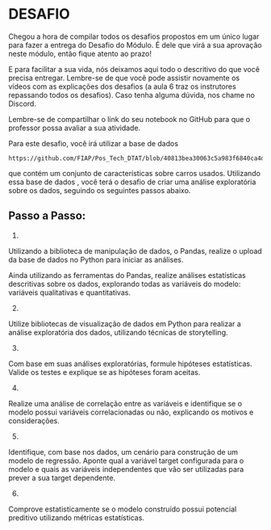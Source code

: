 # DESAFIO

Chegou a hora de compilar todos os desafios propostos em um único lugar para fazer a entrega do Desafio do Módulo. É dele que virá a sua aprovação neste módulo, então fique atento ao prazo!

E para facilitar a sua vida, nós deixamos aqui todo o descritivo do que você precisa entregar. Lembre-se de que você pode assistir novamente os vídeos com as explicações dos desafios (a aula 6 traz os instrutores repassando todos os desafios). Caso tenha alguma dúvida, nos chame no Discord.

Lembre-se de compartilhar o link do seu notebook no GitHub para que o professor possa avaliar a sua atividade.

Para este desafio, você irá utilizar a base de dados 

    https://github.com/FIAP/Pos_Tech_DTAT/blob/40813bea30063c5a983f6840ca4dc5d99f1a1a2e/Desafio/CarsPrice.csv

que contém um conjunto de características sobre carros usados. Utilizando essa base de dados , você terá o desafio de criar uma análise exploratória sobre os dados, seguindo os seguintes passos abaixo.

## Passo a Passo:

1. 
Utilizando a biblioteca de manipulação de dados, o Pandas, realize o upload da base de dados no Python para iniciar as análises.

Ainda utilizando as ferramentas do Pandas, realize análises estatísticas descritivas sobre os dados, explorando todas as variáveis do modelo: variáveis qualitativas e quantitativas.

2. 
Utilize bibliotecas de visualização de dados em Python para realizar a análise exploratória dos dados, utilizando técnicas de storytelling.

3.
Com base em suas análises exploratórias, formule hipóteses estatísticas. Valide os testes e explique se as hipóteses foram aceitas.

4.
Realize uma análise de correlação entre as variáveis e identifique se o modelo possui variáveis correlacionadas ou não, explicando os motivos e considerações.

5.
Identifique, com base nos dados, um cenário para construção de um modelo de regressão. Aponte qual a variável target configurada para o modelo e quais as variáveis independentes que vão ser utilizadas para prever a sua target dependente.

6.
Comprove estatisticamente se o modelo construído possui potencial preditivo utilizando métricas estatísticas.

